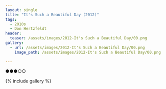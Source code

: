 ```yaml
---
layout: single
title: "It's Such a Beautiful Day (2012)"
tags:
  - 2010s 
  - Don Hertzfeldt
header:
  teaser: /assets/images/2012-It's Such a Beautiful Day/00.png
gallery:
  - url: /assets/images/2012-It's Such a Beautiful Day/00.png
    image_path: /assets/images/2012-It's Such a Beautiful Day/00.png  

---
```

●●●○○

{% include gallery %}
